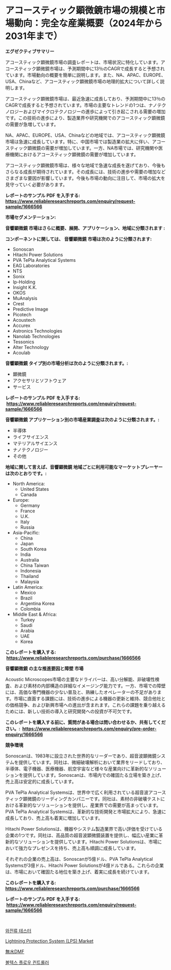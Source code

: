 <p><h1>アコースティック顕微鏡市場の規模と市場動向：完全な産業概要（2024年から2031年まで）</h1></p><p><strong>エグゼクティブサマリー</strong></p>
<p><p>アコースティック顕微鏡市場の調査レポートは、市場状況に特化しています。アコースティック顕微鏡市場は、予測期間中に13％のCAGRで成長すると予想されています。市場動向の概要を簡単に説明します。また、NA、APAC、EUROPE、USA、Chinaなど、アコースティック顕微鏡市場の地理的拡大について詳しく説明します。</p><p>アコースティック顕微鏡市場は、最近急速に成長しており、予測期間中に13％のCAGRで成長すると予想されています。市場の主要なトレンドの1つは、ナノテクノロジーおよびマイクロテクノロジーの進歩によって引き起こされる需要の増加です。この技術の進歩により、製造業界や研究機関でのアコースティック顕微鏡の需要が急増しています。</p><p>NA、APAC、EUROPE、USA、Chinaなどの地域では、アコースティック顕微鏡市場は急速に成長しています。特に、中国市場では製造業の拡大に伴い、アコースティック顕微鏡の需要が増加しています。一方、NA市場では、研究機関や医療機関におけるアコースティック顕微鏡の需要が増加しています。</p><p>アコースティック顕微鏡市場は、様々な地域で急速な成長を遂げており、今後もさらなる成長が期待されています。その成長には、技術の進歩や需要の増加などさまざまな要因が影響しています。今後も市場の動向に注目して、市場の拡大を見守っていく必要があります。</p></p>
<p><strong>レポートのサンプル PDF を入手する: <a href="https://www.reliableresearchreports.com/enquiry/request-sample/1666566">https://www.reliableresearchreports.com/enquiry/request-sample/1666566</a></strong></p>
<p><strong>市場セグメンテーション:</strong></p>
<p><strong> 音響顕微鏡 市場はさらに概要、展開、アプリケーション、地域に分類されます :</strong></p>
<p><strong>コンポーネントに関しては、 音響顕微鏡 市場は次のように分類されます: &nbsp;</strong></p>
<p><ul><li>Sonoscan</li><li>Hitachi Power Solutions</li><li>PVA TePla Analytical Systems</li><li>EAG Laboratories</li><li>NTS</li><li>Sonix</li><li>Ip-Holding</li><li>Insight K.K.</li><li>OKOS</li><li>MuAnalysis</li><li>Crest</li><li>Predictive Image</li><li>Picotech</li><li>Acoustech</li><li>Accurex</li><li>Astronics Technologies</li><li>Nanolab Technologies</li><li>Tessonics</li><li>Alter Technology</li><li>Acoulab</li></ul></p>
<p><strong> 音響顕微鏡 タイプ別の市場分析は次のように分類されます。:</strong></p>
<p><ul><li>顕微鏡</li><li>アクセサリとソフトウェア</li><li>サービス</li></ul></p>
<p><strong>レポートのサンプル PDF を入手する: &nbsp;<a href="https://www.reliableresearchreports.com/enquiry/request-sample/1666566">https://www.reliableresearchreports.com/enquiry/request-sample/1666566</a></strong></p>
<p><strong> 音響顕微鏡 アプリケーション別の市場産業調査は次のように分類されます。:</strong></p>
<p><ul><li>半導体</li><li>ライフサイエンス</li><li>マテリアルサイエンス</li><li>ナノテクノロジー</li><li>その他</li></ul></p>
<p><strong>地域に関して言えば、音響顕微鏡 地域ごとに利用可能なマーケットプレーヤーは次のとおりです。:</strong></p>
<p><ul>
    <li>
        North America:
        <ul>
            <li>United States</li>
            <li>Canada</li>
        </ul>
    </li>
    <li>
        Europe:
        <ul>
            <li>Germany</li>
            <li>France</li>
            <li>U.K.</li>
            <li>Italy</li>
            <li>Russia</li>
        </ul>
    </li>
    <li>
        Asia-Pacific:
        <ul>
            <li>China</li>
            <li>Japan</li>
            <li>South Korea</li>
            <li>India</li>
            <li>Australia</li>
            <li>China Taiwan</li>
            <li>Indonesia</li>
            <li>Thailand</li>
            <li>Malaysia</li>
        </ul>
    </li>
    <li>
        Latin America:
        <ul>
            <li>Mexico</li>
            <li>Brazil</li>
            <li>Argentina Korea</li>
            <li>Colombia</li>
        </ul>
    </li>
    <li>
        Middle East & Africa:
        <ul>
            <li>Turkey</li>
            <li>Saudi</li>
            <li>Arabia</li>
            <li>UAE</li>
            <li>Korea</li>
        </ul>
    </li>
    </ul></p>
<p><strong>このレポートを購入する: &nbsp;<a href="https://www.reliableresearchreports.com/purchase/1666566">https://www.reliableresearchreports.com/purchase/1666566</a></strong></p>
<p><strong>音響顕微鏡 の主な推進要因と障壁 市場</strong></p>
<p><p>Acoustic Microscopes市場の主要なドライバーは、高い分解能、非破壊性検査、および素材の内部構造の詳細なイメージング能力です。一方、市場での障壁には、高価な専門機器の少ない普及と、熟練したオペレーターの不足があります。市場に直面する課題には、技術の進歩による機器の更新と維持、競合他社との価格競争、および新興市場への進出が含まれます。これらの課題を乗り越えるためには、新しい技術の導入と研究開発への投資が不可欠です。</p></p>
<p><strong>このレポートを購入する前に、質問がある場合は問い合わせるか、共有してください。:&nbsp; <a href="https://www.reliableresearchreports.com/enquiry/pre-order-enquiry/1666566">https://www.reliableresearchreports.com/enquiry/pre-order-enquiry/1666566</a></strong></p>
<p><strong>競争環境</strong></p>
<p><p>Sonoscanは、1983年に設立された世界的なリーダーであり、超音波顕微鏡システムを提供しています。同社は、微細破壊解析において業界をリードしており、半導体、電子機器、医療機器、航空宇宙など様々な産業向けに革新的なソリューションを提供しています。Sonoscanは、市場内での確固たる立場を築き上げ、売上高は安定的に成長しています。</p><p>PVA TePla Analytical Systemsは、世界中で広く利用されている超音波アコースティック顕微鏡のリーディングカンパニーです。同社は、素材の非破壊テストにおける革新的なソリューションを提供し、産業界での需要が高まっています。PVA TePla Analytical Systemsは、革新的な技術開発と市場拡大により、急速に成長しており、売上高も着実に増加しています。</p><p>Hitachi Power Solutionsは、機器やシステム製造業界で高い評価を受けている企業の1つです。同社は、高品質の超音波顕微鏡装置を提供し、幅広い産業に革新的なソリューションを提供しています。Hitachi Power Solutionsは、市場において強力なプレゼンスを持ち、売上高も順調に成長しています。</p><p>それぞれの企業の売上高は、Sonoscanが5億ドル、PVA TePla Analytical Systemsが3億ドル、Hitachi Power Solutionsが4億ドルである。これらの企業は、市場において確固たる地位を築き上げ、着実に成長を続けています。</p></p>
<p><strong>このレポートを購入する: &nbsp; <a href="https://www.reliableresearchreports.com/purchase/1666566">https://www.reliableresearchreports.com/purchase/1666566</a></strong></p>
<p><strong>レポートのサンプル PDF を入手する: &nbsp;<a href="https://www.reliableresearchreports.com/enquiry/request-sample/1666566">https://www.reliableresearchreports.com/enquiry/request-sample/1666566</a></strong><strong></strong></p>
<p>&nbsp;</p>
<p><p><a href="https://github.com/sammyUltyylrich9067856/Market-Research-Report-List-1/blob/main/288615613122.md">와전류 테스터</a></p><p><a href="https://github.com/Whitneyboyettebo9kiw7yr13/Market-Research-Report-List-1/blob/main/lightning-protection-system-lps-market.md">Lightning Protection System (LPS) Market</a></p><p><a href="https://github.com/ReyesKohler20231/Market-Research-Report-List-1/blob/main/381908014071.md">無水DMF</a></p><p><a href="https://github.com/Elenrrera7685/Market-Research-Report-List-1/blob/main/903043313121.md">볼텍스 플로우 컨트롤러</a></p></p>